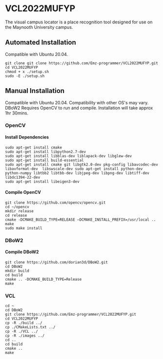 # VCL2022MUFYP
The visual campus locator is a place recognition tool designed for use on the Maynooth University campus.
## Automated Installation
Compatible with Ubuntu 20.04. 
```
git clone git clone https://github.com/Emz-programmer/VCL2022MUFYP.git
cd VCL2022MUFYP
chmod + x ./setup.sh
sudo -E ./setup.sh

```
## Manual Installation
Compatible with Ubuntu 20.04. Compatibility with other OS's may vary. DBoW2 Requires OpenCV to run and compile. Installation will take approx 1hr 30mins.  
### OpenCV
#### Install Dependencies
```
sudo apt-get install cmake
sudo apt-get install libpython2.7-dev
sudo apt-get install libblas-dev liblapack-dev libglew-dev
sudo apt-get install build-essential
sudo apt-get install cmake git libgtk2.0-dev pkg-config libavcodec-dev libavformat-dev  libswscale-dev sudo apt-get install python-dev python-numpy libtbb2 libtbb-dev libjpeg-dev libpng-dev libtiff-dev libdc1394-22-dev
sudo apt-get install libeigen3-dev

```
#### Compile OpenCV
```
git clone https://github.com/opencv/opencv.git
cd ~/opencv
mkdir release
cd release
cmake -DCMAKE_BUILD_TYPE=RELEASE –DCMAKE_INSTALL_PREFIX=/usr/local ..
make
sudo make install
```
### DBoW2
#### Compile DBoW2
```
git clone https://github.com/dorian3d/DBoW2.git
cd DBoW2
mkdir build
cd build
cmake .. -DCMAKE_BUILD_TYPE=Release
make
```
### VCL
```
cd ~
cd DBoW2
git clone https://github.com/Emz-programmer/VCL2022MUFYP.git
cd VCL2022MUFYP
cp -R ./build ../
cp ./CMakeLists.txt ../
cp -R ./VCL ../
cp -R ./images ../
cd ..
cd build
cmake ..
make
```
